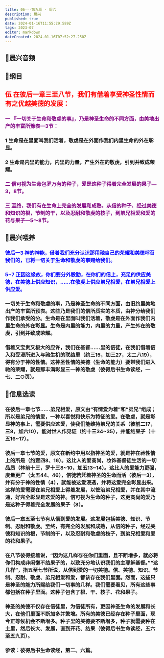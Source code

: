 ```yaml
---
title: 06---第九周 · 周六
description: 晨兴
published: true
date: 2024-01-16T11:55:29.589Z
tags: 2023-07
editor: markdown
dateCreated: 2024-01-16T07:52:27.250Z
---
```


## 🎵晨兴音频

## 📖纲目

## <font color=red>伍 在彼后一章三至八节，我们有借着享受神圣性情而有之优越美德的发展：</font>

### <font color=purple>一 『一切关于生命和敬虔的事』，乃是神圣生命的不同方面，由美地出产的丰富所豫表—3节：</font>

### 1 生命是在里面叫我们活着，敬虔是在外面作我们内里生命的外在彰显。

### 2 生命是内里的能力，内里的力量，产生外在的敬虔，引到并致成荣耀。

### <font color=purple>二 信可视为生命包罗万有的种子，爱是这种子得着完全发展的果子—3，8节。</font>

### <font color=purple>三 至终，我们有在生命上完全的发展和成熟，从信的种子，经过美德和知识的根，节制的干，以及忍耐和敬虔的枝子，到弟兄相爱和爱的花与果子—5～8节。</font>

## 📖晨兴喂养

### <font color=blue>彼后一3    神的神能，借着我们充分认识那用祂自己的荣耀和美德呼召我们的，已将一切关于生命和敬虔的事赐给我们。</font>

### <font color=blue>5~7    正因这缘故，你们要分外殷勤，在你们的信上，充足的供应美德，在美德上供应知识，……在敬虔上供应弟兄相爱，在弟兄相爱上供应爱。</font>

### 一切关于生命和敬虔的事，乃是神圣生命的不同方面，由旧约里美地出产的丰富所预表。这些乃是我们的信所质实的本质，由神分给我们作我们承受的分。生命是在里面叫我们活着，敬虔是在外面作我们内里生命的外在彰显。生命是内里的能力，内里的力量，产生外在的敬虔，引到并致成荣耀。

### 借着又宝贵又极大的应许，我们在基督……里的信徒，在我们借着信入和受浸所进入与祂生机的联结里（约三15，加三27，太二八19），得有分于神的性情。这神圣性情的美德（生命的能力）要带我们进入祂的荣耀，就是那丰满彰显三一神的敬虔（彼得后书生命读经，一七、二○页）。

## 📖信息选读

### 在彼后一章七节……弟兄相爱，原文由“有情爱为着”和“弟兄”组成；所以是弟兄的情爱，一种以喜悦和快乐为特征的爱。在敬虔，就是彰显神的事上，需要供应这爱，使我们能维持弟兄的关系（彼前二17，三8，加六10），能对世人作见证（约十三34~35），并能结果子（十五16~17）。

### 彼后一章七节的爱，原文在新约中用以指神圣的爱，就是神在祂性情上的所是（约壹四8、16）。这比人的爱高尚，妆饰基督徒生活的一切品质（林前十三，罗十三8~10，加五13~14）。这比人的爱能力更强，度量更广（太五44、46），信徒若凭着神圣的生命而活（彼后一3），并有分于神的性情（4），就能被这爱浸透，并将这爱完全彰显出来。这样的爱需要在弟兄相爱上得着发展，以管治弟兄相爱，并在其中流通，好完全彰显是这爱的神。信可视为生命的种子，这更高尚的爱乃是这种子得着完全发展的果子（8）。

### 彼后一章五至七节有从信到爱的发展。这发展包括美德、知识、节制、忍耐和敬虔。至终，有完全的发展和成熟，从信的种子，经过美德和知识的根，节制的干，以及忍耐和敬虔的枝子，到弟兄相爱和爱的花和果子。

### 在八节彼得接着说，“因为这几样存在你们里面，且不断增多，就必将你们构成非闲懒不结果子的，以致充分地认识我们的主耶稣基督。”“这几样”，指五至七节所说，从信到爱的一切美德。信、美德、知识、节制、忍耐、敬虔、弟兄相爱和爱，都该存在我们里面。然而，这些只是神圣的能力所赐给我们一切事的几样。我们需要看见，所有这些事都包括在种子里面。这种子包含了根、干、枝子、花和果子。

### 神圣的美德不仅存在信徒里，为信徒所有，更因神圣生命的发展和长大，在他们里面不断加多并繁增。所有的美德已经存在种子里面，现今正等候机会不断增多。种子里的美德要不断增多，种子就需要种在土里，然后长大、发展，直到开花、结果（彼得后书生命读经，五六至五九页）。

### 参读：彼得后书生命读经，第二、六篇。
<!-- Google tag (gtag.js) -->
<script async src="https://www.googletagmanager.com/gtag/js?id=G-1P8709Z16T"></script>
<script>
  window.dataLayer = window.dataLayer || [];
  function gtag(){dataLayer.push(arguments);}
  gtag('js', new Date());

  gtag('config', 'G-1P8709Z16T');
</script>